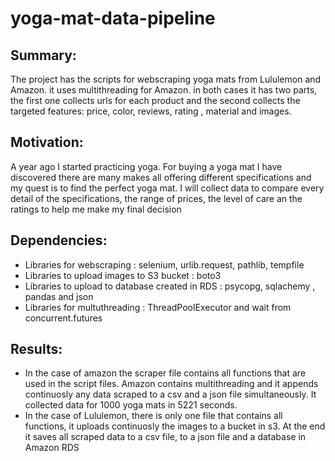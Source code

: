 # yoga-mat-data-pipeline
## Summary:
The project has the scripts for webscraping yoga mats from Lululemon and Amazon. it uses multithreading for Amazon. in both cases it has two parts, the first one collects urls for each product and the second collects the targeted features: price, color, reviews, rating , material and images. 
## Motivation:
A year ago I started practicing yoga. For buying a yoga mat I have discovered there are many makes all offering different specifications and my quest is to find the perfect yoga mat. I will collect data to compare every detail of the specifications, the range of prices, the level of care an the ratings to help me make my final decision
## Dependencies:
- Libraries for webscraping : selenium, urlib.request, pathlib, tempfile
- Libraries to upload images to S3 bucket  : boto3
- Libraries to upload to database created in RDS : psycopg, sqlachemy , pandas and json
- Libraries for multuthreading : ThreadPoolExecutor and wait from concurrent.futures  
## Results:
- In the case of amazon the scraper file contains all functions that are used in the script files. Amazon contains multithreading and it appends continuosly any data scraped to a csv and a json file simultaneously. It collected data for 1000 yoga mats in 5221 seconds.
- In the case of Lululemon, there is only one file that contains all functions, it  uploads continuosly the images to a bucket in s3. At the end it saves all scraped data to a csv file, to a json file and a database in Amazon RDS  
